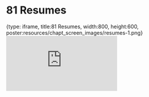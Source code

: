 # 81 Resumes
 
{type: iframe, title:81 Resumes, width:800, height:600, poster:resources/chapt_screen_images/resumes-1.png}
![](https://datatrail-jhu.github.io/DataTrail/no_toc/resumes-1.html)
 

 
